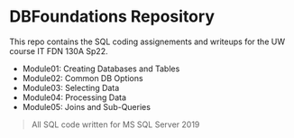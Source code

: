 # DBFoundations Repository
This repo contains the SQL coding assignements and writeups for the UW course 
IT FDN 130A Sp22.

- Module01: Creating Databases and Tables
- Module02: Common DB Options
- Module03: Selecting Data
- Module04: Processing Data
- Module05: Joins and Sub-Queries

> All SQL code written for MS SQL Server 2019
